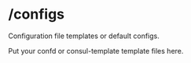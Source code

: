 # /configs

Configuration file templates or default configs.

Put your confd or consul-template template files here.